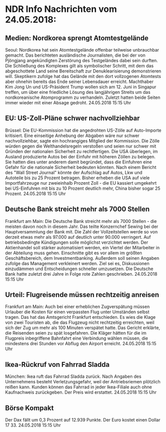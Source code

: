 # NDR Info Nachrichten vom 24.05.2018:


## Medien: Nordkorea sprengt Atomtestgelände
Seoul: Nordkorea hat sein Atomtestgelände offenbar teilweise unbrauchbar gemacht. Das berichteten ausländische Journalisten, die bei der von Pjöngjang angekündigten Zerstörung des Testgeländes dabei sein durften. Die Schließung des Komplexes gilt als symbolischer Schritt, mit dem das abgeschottete Land seine Bereitschaft zur Denuklearisierung demonstrieren will. Skeptikern zufolge hat das Gelände mit den dort vollzogenen Atomtests aber ohnehin bereits das Ende seiner Lebensdauer erreicht. Machthaber Kim Jong Un und US-Präsident Trump wollen sich am 12. Juni in Singapur treffen, um über eine friedliche Lösung des langjährigen Streits um das nordkoreanische Atomprogramm zu verhandeln. Zuletzt hatten beide Seiten immer wieder mit einer Absage gedroht. 24.05.2018 15:15 Uhr 

## EU: US-Zoll-Pläne schwer nachvollziehbar
Brüssel: Die EU-Kommission hat die angedrohten US-Zölle auf Auto-Importe kritisiert. Eine einseitige Anhebung der Abgaben wäre nur schwer nachvollziehbar, sagte ein hochrangiges Mitglied der Kommission. Die Zölle würden gegen die Welthandelsregeln verstoßen und seien nur schwer mit Gründen der nationalen Sicherheit zu rechtfertigen. Die USA überlegen, im Ausland produzierte Autos bei der Einfuhr mit höheren Zöllen zu belegen. Sie hatten dies unter anderem damit begründet, dass die Einfuhren eine Gefahr für die nationale Sicherheit bedeuten könnten. Nach einem Bericht des "Wall Street Journal" könnte der Aufschlag auf Autos, Lkw und Autoteile bis zu 25 Prozent betragen. Bisher erheben die USA auf viele Importfahrzeuge nur zweieinhalb Prozent Zoll - die EU kassiert umgekehrt bei US-Einfuhren mit bis zu 10 Prozent deutlich mehr, China bisher sogar 25 Prozent. 24.05.2018 15:15 Uhr 

## Deutsche Bank streicht mehr als 7000 Stellen
Frankfurt am Main: Die Deutsche Bank streicht mehr als 7000 Stellen - die meisten davon noch in diesem Jahr. Das teilte Konzernchef Sewing bei der Hauptversammlung der Bank mit. Die Zahl der Vollzeitstellen werde so von derzeit etwas mehr als 97.000 auf deutlich unter 90.000 verringert. Auf betriebsbedingte Kündigungen solle möglichst verzichtet werden. Der Aktienhandel soll stärker automatisiert werden, ein Viertel der Mitarbeiter in der Abteilung muss gehen. Einschnitte gibt es vor allem im größten Geschäftsbereich, dem Investmentbanking. Außerdem soll seinen Angaben zufolge das Management verkleinert werden. Ziel sei es, Diskussionen einzudämmen und Entscheidungen schneller umzusetzen. Die Deutsche Bank hatte zuletzt drei Jahre in Folge rote Zahlen geschrieben. 24.05.2018 15:15 Uhr 

## Urteil: Flugreisende müssen rechtzeitig anreisen
Frankfurt am Main: Auch bei einer erheblichen Zugverspätung müssen Urlauber die Kosten für einen verpassten Flug unter Umständen selbst tragen. Das hat das Amtsgericht Frankfurt entschieden. Es wies die Klage von zwei Touristen ab, die das Flugzeug nicht rechtzeitig erreichten, weil sich der Zug um mehr als 100 Minuten verspätet hatte. Das Gericht erklärte, die Reisenden seien zu spät losgefahren. Die Kläger hätten für die im Flugpreis inbegriffene Bahnfahrt eine Verbindung wählen müssen, die mindestens drei Stunden vor Abflug den Airport erreicht. 24.05.2018 15:15 Uhr 

## Ikea-Rückruf von Fahrrad Sladda
München: Ikea ruft das Fahrrad Sladda zurück. Nach Angaben des Unternehmens besteht Verletzungsgefahr, weil der Antriebsriemen plötzlich reißen kann. Kunden können das Fahrrad in jeder Ikea-Filiale auch ohne Kaufnachweis zurückgeben. Der Preis wird erstattet. 24.05.2018 15:15 Uhr 

## Börse Kompakt
Der Dax fällt um 0,3 Prozent auf 12.939 Punkte. Der Euro kostet einen Dollar 17 33. 24.05.2018 15:15 Uhr 
